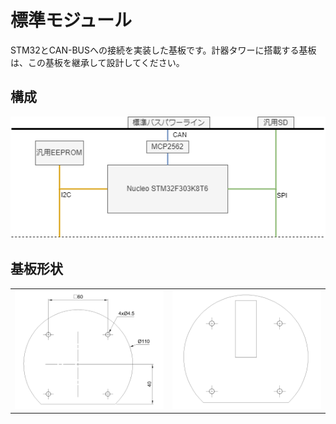 # 標準モジュール

STM32とCAN-BUSへの接続を実装した基板です。計器タワーに搭載する基板は、この基板を継承して設計してください。

## 構成

![StandardModuleBoardBlockDiagram.png](../../Projects/Drawio/StandardModuleBoard/StandardModuleBoardBlockDiagram.drawio.png)

## 基板形状

|||
|-|-|
|![StandardModuleBoardShape.png](../../Projects/AutoCAD/StandardModuleBoard/StandardModuleBoardShape.png)|![StandardModuleBoardShapeWithSTM.png](../../Projects/AutoCAD/StandardModuleBoard/StandardModuleBoardShapeWithSTM.png)|
